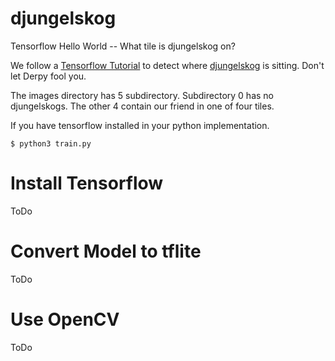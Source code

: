 # djungelskog
Tensorflow Hello World -- What tile is djungelskog on?

We follow a [Tensorflow Tutorial](https://www.tensorflow.org/tutorials/images/classification) to detect where [djungelskog](https://en.wikipedia.org/wiki/Djungelskog) is sitting.  Don't let Derpy fool you.

The images directory has 5 subdirectory.  Subdirectory 0 has no djungelskogs.  The other 4 contain our friend in one of four tiles.

If you have tensorflow installed in your python implementation.

```
$ python3 train.py
```

# Install Tensorflow

ToDo

# Convert Model to tflite

ToDo

# Use OpenCV

ToDo



